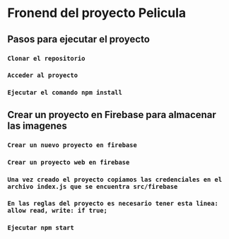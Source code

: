 # Fronend del proyecto Pelicula

## Pasos para ejecutar el proyecto

### `Clonar el repositorio`
### `Acceder al proyecto`
### `Ejecutar el comando npm install`

## Crear un proyecto en Firebase para almacenar las imagenes
### `Crear un nuevo proyecto en firebase`
### `Crear un proyecto web en firebase`
### `Una vez creado el proyecto copiamos las credenciales en el archivo index.js que se encuentra src/firebase `
### `En las reglas del proyecto es necesario tener esta linea: allow read, write: if true;`
### `Ejecutar npm start`
